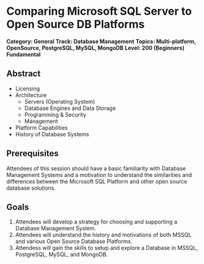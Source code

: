 # Comparing Microsoft SQL Server to Open Source DB Platforms
**Category: General**
**Track: Database Management**
**Topics: Multi-platform, OpenSource, PostgreSQL, MySQL, MongoDB**
**Level: 200 (Beginners) Fundamental**

## Abstract
- Licensing
- Architecture
    - Servers (Operating System)
    - Database Engines and Data Storage
    - Programming & Security
    - Management
- Platform Capabilities
- History of Database Systems


## Prerequisites
Attendees of this session should have a basic familiarity with Database Management Systems and a motivation to understand the similarities and differences between the Microsoft SQL Platform and other open source database solutions.

## Goals
1. Attendees will develop a strategy for choosing and supporting a Database Management System.
2. Attendees will understand the history and motivations of both MSSQL and various Open Source Database Platforms.
3. Attendess will gain the skills to setup and explore a Database in MSSQL, PostgreSQL, MySQL, and MongoDB.
